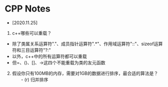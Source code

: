 # CPP Notes

- [2020.11.25] 
1. c++哪些可以重载？
  - 除了类属关系运算符"."、成员指针运算符".*"、作用域运算符"::"、sizeof运算符和三目运算符"?:"
  - 以外，c++中的所有运算符都可以重载
  - 但=、()、[]、->这四个不能重载为类的友元函数
2. 假设你只有100MB的内存，需要对1GB的数据进行排序，最合适的算法是？
　　- (r) 归并排序
